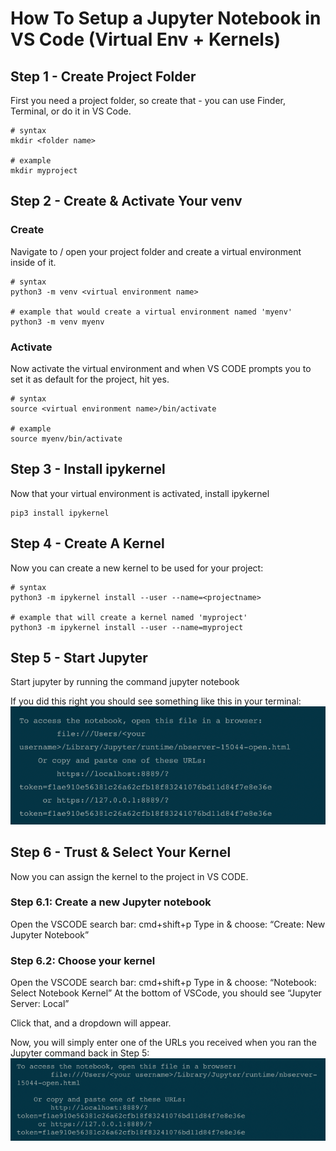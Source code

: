 

# How To Setup a Jupyter Notebook in VS Code (Virtual Env + Kernels)

## Step 1 - Create Project Folder

First you need a project folder, so create that - you can use Finder, Terminal, or do it in VS Code.

```
# syntax 
mkdir <folder name> 

# example
mkdir myproject
```

## Step 2 - Create & Activate Your venv
### Create
Navigate to / open your project folder and create a virtual environment inside of it.
```
# syntax
python3 -m venv <virtual environment name>

# example that would create a virtual environment named 'myenv'
python3 -m venv myenv
```
### Activate
Now activate the virtual environment and when VS CODE prompts you to set it as default for the project, hit yes.
```
# syntax
source <virtual environment name>/bin/activate

# example
source myenv/bin/activate
```


## Step 3 - Install ipykernel
Now that your virtual environment is activated, install ipykernel
```
pip3 install ipykernel
```



## Step 4 - Create A Kernel
Now you can create a new kernel to be used for your project:
```
# syntax
python3 -m ipykernel install --user --name=<projectname> 

# example that will create a kernel named 'myproject'
python3 -m ipykernel install --user --name=myproject
```


## Step 5 - Start Jupyter
Start jupyter by running the command jupyter notebook

If you did this right you should see something like this in your terminal:
![Alt text](img/Step5-StartJupyter.png)

## Step 6 - Trust & Select Your Kernel
Now you can assign the kernel to the project in VS CODE.

### Step 6.1: Create a new Jupyter notebook

Open the VSCODE search bar: cmd+shift+p
Type in & choose: “Create: New Jupyter Notebook”

### Step 6.2: Choose your kernel

Open the VSCODE search bar: cmd+shift+p
Type in & choose: “Notebook: Select Notebook Kernel”
At the bottom of VSCode, you should see “Jupyter Server: Local”

Click that, and a dropdown will appear.

Now, you will simply enter one of the URLs you received when you ran the Jupyter command back in Step 5:
![Alt text](img/Step6.2-Chooseyourkernel.png)